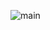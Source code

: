 ![main](https://cdn.discordapp.com/attachments/727717989801263175/841070041441107968/Untitled_53.png)
